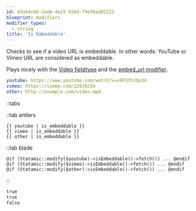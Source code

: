 ```yaml
---
id: d3ab4cb6-2aeb-4a15-93b9-79e56ad82223
blueprint: modifiers
modifier_types:
  - string
title: 'Is Embeddable'
---
```

Checks to see if a video URL is embeddable. In other words: YouTube or Vimeo URL are considered as embeddable.

Plays nicely with the [Video fieldtype](/fieldtypes/video) and the [embed_url modifier](/modifiers/embed_url).

```yaml
youtube: https://www.youtube.com/watch?v=s9F5fhJQo34
vimeo: https://vimeo.com/22439234
other: http://example.com/video.mp4
```

::tabs

::tab antlers
```antlers
{{ youtube | is_embeddable }}
{{ vimeo | is_embeddable }}
{{ other | is_embeddable }}
```
::tab blade
```blade
@if (Statamic::modify($youtube)->isEmbeddable()->fetch()) ... @endif
@if (Statamic::modify($vimeo)->isEmbeddable()->fetch()) ... @endif
@if (Statamic::modify($other)->isEmbeddable()->fetch()) ... @endif
```
::

```html
true
true
false
```
